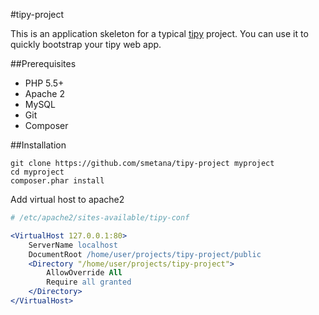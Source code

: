 #tipy-project

This is an application skeleton for a typical [tipy](https://github.com/smetana/tipy) project.
You can use it to quickly bootstrap your tipy web app.

##Prerequisites

* PHP 5.5+
* Apache 2
* MySQL
* Git
* Composer

##Installation

```shell
git clone https://github.com/smetana/tipy-project myproject
cd myproject
composer.phar install
```
Add virtual host to apache2

```apache
# /etc/apache2/sites-available/tipy-conf

<VirtualHost 127.0.0.1:80>
    ServerName localhost
    DocumentRoot /home/user/projects/tipy-project/public
    <Directory "/home/user/projects/tipy-project">
        AllowOverride All
        Require all granted
    </Directory>
</VirtualHost>
```
